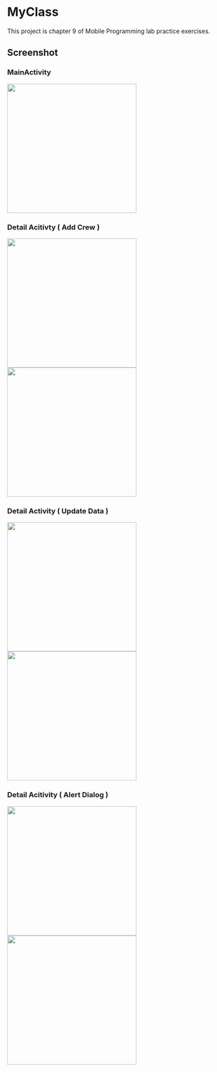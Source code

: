 # MyClass

This project is chapter 9 of Mobile Programming lab practice exercises.

## Screenshot

### MainActivity

<img src="asset/1.png" width="300"> 

### Detail Acitivty ( Add Crew )

<img src="asset/2.png" width="300"> <img src="asset/3.png" width="300">

### Detail Activity ( Update Data )

<img src="asset/4.png" width="300"> <img src="asset/5.png" width="300">

### Detail Acitivity ( Alert Dialog )

<img src="asset/6.png" width="300"> <img src="asset/7.png" width="300">
